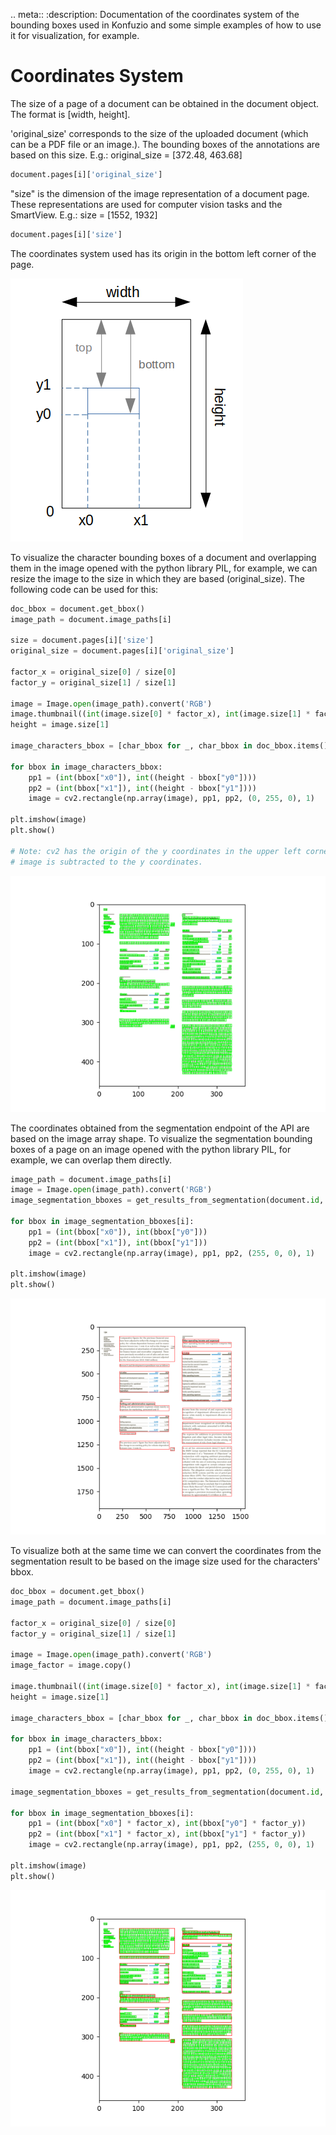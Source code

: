 .. meta::
   :description: Documentation of the coordinates system of the bounding boxes used in Konfuzio and some simple examples of how to use it for visualization, for example.

# Coordinates System

The size of a page of a document can be obtained in the document object.
The format is [width, height].

'original_size' corresponds to the size of the uploaded document (which can be a PDF file or an image.).
  The bounding boxes of the annotations are based on this size.
   E.g.: original_size = [372.48, 463.68]

```python
document.pages[i]['original_size']
```

"size" is the dimension of the image representation of a document page. These representations are used for computer vision tasks and the SmartView.
  E.g.: size = [1552, 1932]
  
```python
document.pages[i]['size']
```

The coordinates system used has its origin in the bottom left corner of the page.

![coordinates_system](../_static/img/coordinates_schema.png)


To visualize the character bounding boxes of a document and overlapping them in the image opened with the python
library PIL, for example, we can resize the image to the size in which they are based (original_size).
The following code can be used for this:

```python
doc_bbox = document.get_bbox()
image_path = document.image_paths[i]

size = document.pages[i]['size']  
original_size = document.pages[i]['original_size']

factor_x = original_size[0] / size[0]
factor_y = original_size[1] / size[1]

image = Image.open(image_path).convert('RGB')
image.thumbnail((int(image.size[0] * factor_x), int(image.size[1] * factor_y)), Image.ANTIALIAS)
height = image.size[1]

image_characters_bbox = [char_bbox for _, char_bbox in doc_bbox.items() if char_bbox["page_number"] - 1 == i]

for bbox in image_characters_bbox:
    pp1 = (int(bbox["x0"]), int((height - bbox["y0"])))
    pp2 = (int(bbox["x1"]), int((height - bbox["y1"])))
    image = cv2.rectangle(np.array(image), pp1, pp2, (0, 255, 0), 1)

plt.imshow(image)
plt.show()

# Note: cv2 has the origin of the y coordinates in the upper left corner. Therefore, for visualization, the height of the
# image is subtracted to the y coordinates.
```

![characters_bboxes](../_static/img/bboxes_characters.png)

The coordinates obtained from the segmentation endpoint of the API are based on the image array shape.
To visualize the segmentation bounding boxes of a page on an image opened with the python library PIL, for example, 
we can overlap them directly.

```python
image_path = document.image_paths[i]
image = Image.open(image_path).convert('RGB')
image_segmentation_bboxes = get_results_from_segmentation(document.id, project_id)

for bbox in image_segmentation_bboxes[i]:
    pp1 = (int(bbox["x0"]), int(bbox["y0"]))
    pp2 = (int(bbox["x1"]), int(bbox["y1"]))
    image = cv2.rectangle(np.array(image), pp1, pp2, (255, 0, 0), 1)

plt.imshow(image)
plt.show()

```

![segmentation_bboxes](../_static/img/bboxes_segmentation.png)

To visualize both at the same time we can convert the coordinates from the segmentation result to be based on the image
size used for the characters' bbox.

```python
doc_bbox = document.get_bbox()
image_path = document.image_paths[i]

factor_x = original_size[0] / size[0]
factor_y = original_size[1] / size[1]

image = Image.open(image_path).convert('RGB')
image_factor = image.copy()

image.thumbnail((int(image.size[0] * factor_x), int(image.size[1] * factor_y)), Image.ANTIALIAS)
height = image.size[1]

image_characters_bbox = [char_bbox for _, char_bbox in doc_bbox.items() if char_bbox["page_number"] - 1 == i]

for bbox in image_characters_bbox:
    pp1 = (int(bbox["x0"]), int((height - bbox["y0"])))
    pp2 = (int(bbox["x1"]), int((height - bbox["y1"])))
    image = cv2.rectangle(np.array(image), pp1, pp2, (0, 255, 0), 1)
    
image_segmentation_bboxes = get_results_from_segmentation(document.id, project_id)

for bbox in image_segmentation_bboxes[i]:
    pp1 = (int(bbox["x0"] * factor_x), int(bbox["y0"] * factor_y))
    pp2 = (int(bbox["x1"] * factor_x), int(bbox["y1"] * factor_y))
    image = cv2.rectangle(np.array(image), pp1, pp2, (255, 0, 0), 1)

plt.imshow(image)
plt.show()
```
![characters_and_segmentation_bboxes](../_static/img/bboxes_overlap.png)
